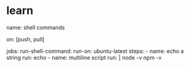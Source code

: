 # learn
name: shell commands

on: [push, pull]

jobs:
    run-shell-command:
        run-on: ubuntu-latest
        steps:
            - name: echo a string
              run: echo 
            - name: multiline script
              run: |
                  node -v
                  npm -v